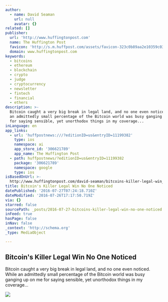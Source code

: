 ```yaml
---
author:
  - name: David Seaman
    url: null
    avatar: {}
related: []
publisher:
  url: 'http://www.huffingtonpost.com'
  name: The Huffington Post
  favicon: 'http://s.m.huffpost.com/assets/favicon-323c0b89aa2e10359c0389ac87254b1b.ico'
  domain: www.huffingtonpost.com
keywords:
  - bitcoins
  - ethereum
  - blockchain
  - crypto
  - judge
  - cryptocurrency
  - newsletter
  - fintech
  - financial
  - ethers
description: >-
  Bitcoin caught a very big break in legal land, and no one even noticed. While
  an admittedly small percentage of the Bitcoin world was busy ganging up on me
  for saying sensible, yet unorthodox things in my coverage...
inLanguage: en
app_links:
  - url: 'huffpostnews:///?editionID=us&entryID=11199382'
    type: ios
    namespace: ai
    app_store_id: '306621789'
    app_name: The Huffington Post
  - path: huffpostnews/?editionID=us&entryID=11199382
    package: '306621789'
    namespace: google
    type: ios
isBasedOnUrl: >-
  http://www.huffingtonpost.com/david-seaman/bitcoins-killer-legal-win_b_11199382.html
title: Bitcoin's Killer Legal Win No One Noticed
datePublished: '2016-07-27T07:24:18.710Z'
dateModified: '2016-07-26T17:17:50.719Z'
via: {}
starred: false
sourcePath: _posts/2016-07-27-bitcoins-killer-legal-win-no-one-noticed.md
inFeed: true
hasPage: false
inNav: false
_context: 'http://schema.org'
_type: MediaObject

---
```

<article style=""><h1>Bitcoin's Killer Legal Win No One Noticed</h1><p>Bitcoin caught a very big break in legal land, and no one even noticed. While an admittedly small percentage of the Bitcoin world was busy ganging up on me for saying sensible, yet unorthodox things in my coverage...</p><img src="http://i.huffpost.com/gen/2782440/images/o-BITCOIN-facebook.jpg" /></article>